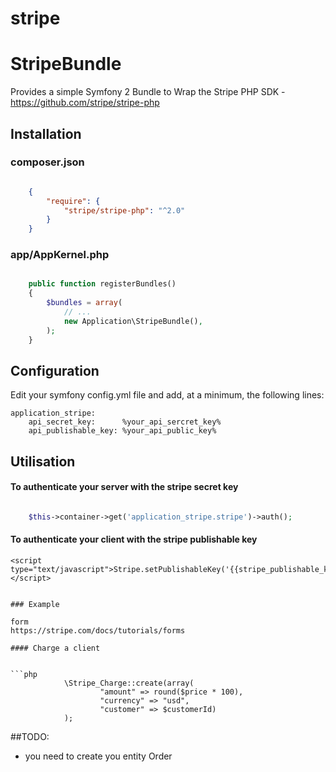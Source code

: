 # stripe

StripeBundle
============

Provides a simple Symfony 2 Bundle to Wrap the Stripe PHP SDK - https://github.com/stripe/stripe-php

## Installation

### composer.json

```json

    {
        "require": {
            "stripe/stripe-php": "^2.0"
        }
    }

```

### app/AppKernel.php
```php

    public function registerBundles()
    {
        $bundles = array(
            // ...
            new Application\StripeBundle(),
        );
    }

```

## Configuration

Edit your symfony config.yml file and add, at a minimum, the following lines:

    application_stripe:
        api_secret_key:      %your_api_sercret_key%
        api_publishable_key: %your_api_public_key%

## Utilisation

#### To authenticate your server with the stripe secret key

```php

    $this->container->get('application_stripe.stripe')->auth();

```

#### To authenticate your client with the stripe publishable key

    <script type="text/javascript">Stripe.setPublishableKey('{{stripe_publishable_key}}');</script>

```

### Example

form
https://stripe.com/docs/tutorials/forms

#### Charge a client


```php
            \Stripe_Charge::create(array(
                    "amount" => round($price * 100),
                    "currency" => "usd",
                    "customer" => $customerId)
            );
```

##TODO:
- you need to create you entity Order
